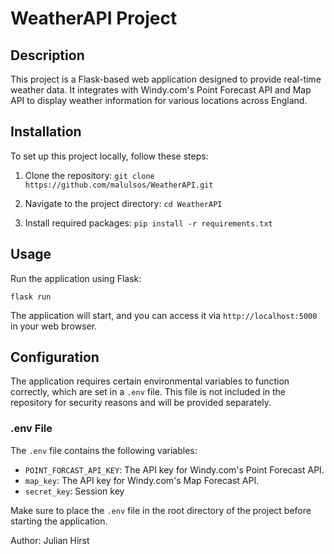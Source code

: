 # WeatherAPI Project

## Description
This project is a Flask-based web application designed to provide real-time weather data. It integrates with Windy.com's Point Forecast API and Map API to display weather information for various locations across England.

## Installation

To set up this project locally, follow these steps:

1. Clone the repository:
`git clone https://github.com/malulsos/WeatherAPI.git`

2. Navigate to the project directory:
`cd WeatherAPI`

3. Install required packages:
`pip install -r requirements.txt`

## Usage

Run the application using Flask:

`flask run`

The application will start, and you can access it via `http://localhost:5000` in your web browser.

## Configuration

The application requires certain environmental variables to function correctly, which are set in a `.env` file. This file is not included in the repository for security reasons and will be provided separately.

### .env File

The `.env` file contains the following variables:

- `POINT_FORCAST_API_KEY`: The API key for Windy.com's Point Forecast API.
- `map_key`: The API key for Windy.com's Map Forecast API.
- `secret_key`: Session key

Make sure to place the `.env` file in the root directory of the project before starting the application.

Author: Julian Hirst
